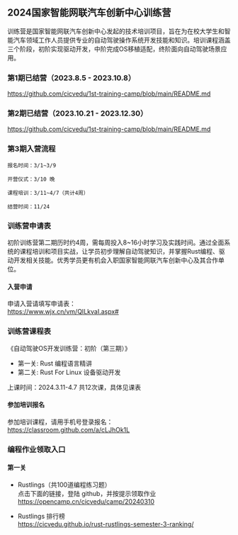 
## 2024国家智能网联汽车创新中心训练营
训练营是国家智能网联汽车创新中心发起的技术培训项目，旨在为在校大学生和智能汽车领域工作人员提供专业的自动驾驶操作系统开发技能和知识。培训课程涵盖三个阶段，初阶实现驱动开发，中阶完成OS移植适配，终阶面向自动驾驶场景应用。

### 第1期已结营（2023.8.5 - 2023.10.8）
https://github.com/cicvedu/1st-training-camp/blob/main/README.md

### 第2期已结营（2023.10.21 - 2023.12.30）
https://github.com/cicvedu/1st-training-camp/blob/main/README.md

### 第3期入营流程
```
报名时间：3/1~3/9

开营仪式：3/10 晚

课程培训：3/11~4/7（共计4周）

结营时间：11/24
```

### 训练营申请表
初阶训练营第二期历时约4周，需每周投入8~16小时学习及实践时间。通过全面系统的课程培训和项目实战，让学员初步理解自动驾驶知识，并掌握Rust编程、驱动开发相关技能。优秀学员更有机会入职国家智能网联汽车创新中心及其合作单位。

#### 入营申请
申请入营请填写申请表：  
<https://www.wjx.cn/vm/QILkvaI.aspx#>

### 训练营课程表
《自动驾驶OS开发训练营：初阶（第三期）》  
* 第一关: Rust 编程语言精讲
* 第二关: Rust For Linux 设备驱动开发

上课时间：2024.3.11-4.7 共12次课，具体见课表

#### 参加培训报名
参加培训课程，请用手机号登录报名：  
<https://classroom.github.com/a/cLJhOk1L>

### 编程作业领取入口
#### 第一关
* Rustlings（共100道编程练习题）  
点击下面的链接，登陆 github，并按提示领取作业  
<https://opencamp.cn/cicvedu/camp/20240310>

* Rustlings 排行榜  
<https://cicvedu.github.io/rust-rustlings-semester-3-ranking/>
